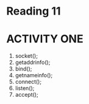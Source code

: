 Reading 11
==========
ACTIVITY ONE
==============
1) socket();
2) getaddrinfo();
3) bind();
4) getnameinfo();
5) connect();
6) listen();
7) accept();


